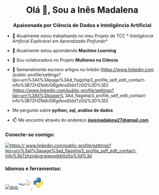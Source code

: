 <h1 align="center">Olá 👋, Sou a Inês Madalena</h1>
<h3 align="center">Apaixonada por Ciência de Dados e Inteligência Artificial</h3>

- 🔭 Atualmente estou trabalhando no meu Projeto de TCC * *Inteligência Artificial Explicável em Aprendizado Profundo**

- 🌱 Atualmente estou aprendendo **Machine Learning**

- 👯 Sou colaboradora no Projeto **Mulheres na Ciência**

- 📝 Semanalmente escrevo artigos no linkdin [https://www.linkedin.com /public-profile/settings?lipi=urn%3Ali%3Apage%3Ad_flagship3_profile_self_edit_contact-info%3B7ZHZNdUGRgiAnoEkbtTz0Q%3D%3D](https://www.linkedin.com/public-profile/settings?lipi=urn%3Ali%3Apage% 3Ad_flagship3_profile_self_edit_contact-info%3B7ZHZNdUGRgiAnoEkbtTz0Q%3D%3D)

- Me pergunte sobre **python, sql, análise de dados**

- 📫 Me encontre através do endereço **inesmadalena27@gmail.com**

<h3 align="left">Conecte-se comigo:</h3>
<p align="left">
<a href="https://linkedin .com/in/https://www.linkedin.com/public-profile/settings?lipi=urn%3ali%3apage%3ad_flagship3_profile_self_edit_contact-info%3b7zhzndugrgianoekbttz0q%3d%3d" target="blank"><img align=" centro" src="https://raw.githubusercontent.com/rahuldkjain/github-profile-readme-generator/master/src/images/icons/Social/linked-in-alt.svg" alt="https:// www.linkedin.com/public-profile/settings?lipi=urn%3ali%3apage%3ad_flagship3_profile_self_edit_contact-info%3b7zhzndugrgianoekbttz0q%3d%3d" height="30" width="40" /></a>
</p>

<h3 align= "esquerda">Idiomas e ferramentas:</h3>
<p align="left"> <a href="https://cloud.google.com" target="_blank" rel="noreferrer"> <img src="https://www.vectorlogo.zone/logos /google_cloud/google_cloud-icon.svg" alt="gcp" width="40" height="40"/> </a> <a href="https://www.mysql.com/" target="_blank " rel="noreferrer"> <img src="https://raw.githubusercontent.com/devicons/devicon/master/icons/mysql/mysql-original-wordmark.svg" alt="mysql" width="40" height="40"/> </a> <a href="https://www.python.org" target="_blank" rel="noreferrer"> <img src="https://raw.githubusercontent.com/devicons/devicon/master/icons/python/python-original.svg" alt="python" width="40" height="40"/> </a> </p>
